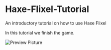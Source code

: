 # Haxe-Flixel-Tutorial

An introductory tutorial on how to use Haxe Flixel

In this tutorial we finish the game.

![Preview Picture](https://github.com/Wolfman13/Haxe-Flixel-Tutorial/blob/Tutorial-34/Tutorial_34.png?raw=true)
